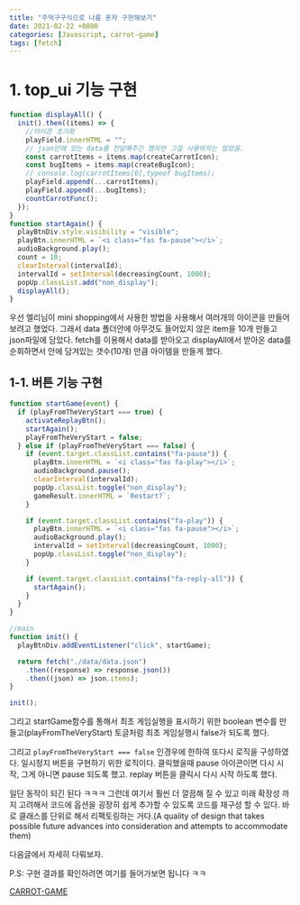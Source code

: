 ```yaml
---
title: "주먹구구식으로 나름 혼자 구현해보기"
date: 2021-02-22 +0800
categories: [Javascript, carrot-game]
tags: [fetch]
---
```


# 1. top_ui 기능 구현

```javascript
function displayAll() {
  init().then((items) => {
    //아이콘 초기화
    playField.innerHTML = "";
    // json안에 있는 data를 전달해주긴 했지만 그걸 사용하지는 않았음.
    const carrotItems = items.map(createCarrotIcon);
    const bugItems = items.map(createBugIcon);
    // console.log(carrotItems[0],typeof bugItems);
    playField.append(...carrotItems);
    playField.append(...bugItems);
    countCarrotFunc();
  });
}
function startAgain() {
  playBtnDiv.style.visibility = "visible";
  playBtn.innerHTML = `<i class="fas fa-pause"></i>`;
  audioBackground.play();
  count = 10;
  clearInterval(intervalId);
  intervalId = setInterval(decreasingCount, 1000);
  popUp.classList.add("non_display");
  displayAll();
}
```

우선 엘리님이 mini shopping에서 사용한 방법을 사용해서 여러개의 아이콘을 만들어보려고 했었다. 그래서 data 폴더안에 아무것도 들어있지 않은 item을 10개 만들고 json파일에 담았다. fetch를 이용해서 data를 받아오고 displayAll에서 받아온 data를 순회하면서 안에 담겨있는 갯수(10개) 만큼 아이템을 만들게 했다.

## 1-1. 버튼 기능 구현

```javascript
function startGame(event) {
  if (playFromTheVeryStart === true) {
    activateReplayBtn();
    startAgain();
    playFromTheVeryStart = false;
  } else if (playFromTheVeryStart === false) {
    if (event.target.classList.contains("fa-pause")) {
      playBtn.innerHTML = `<i class="fas fa-play"></i>`;
      audioBackground.pause();
      clearInterval(intervalId);
      popUp.classList.toggle("non_display");
      gameResult.innerHTML = `Restart?`;
    }

    if (event.target.classList.contains("fa-play")) {
      playBtn.innerHTML = `<i class="fas fa-pause"></i>`;
      audioBackground.play();
      intervalId = setInterval(decreasingCount, 1000);
      popUp.classList.toggle("non_display");
    }

    if (event.target.classList.contains("fa-reply-all")) {
      startAgain();
    }
  }
}

//main
function init() {
  playBtnDiv.addEventListener("click", startGame);

  return fetch("./data/data.json")
    .then((response) => response.json())
    .then((json) => json.items);
}

init();
```

그리고 startGame함수를 통해서 최초 게임실행을 표시하기 위한 boolean 변수를 만들고(playFromTheVeryStart) 토글처럼 최초 게임실행시 false가 되도록 했다.

그리고 `playFromTheVeryStart === false` 인경우에 한하여 또다시 로직을 구성하였다. 일시정지 버튼을 구현하기 위한 로직이다. 클릭했을때 pause 아이콘이면 다시 시작, 그게 아니면 pause 되도록 했고. replay 버튼을 클릭시 다시 시작 하도록 했다.

일단 동작이 되긴 된다 ㅋㅋㅋ 그런데 여기서 훨씬 더 깔끔해 질 수 있고 미래 확장성 까지 고려해서 코드에 옵션을 굉장히 쉽게 추가할 수 있도록 코드를 재구성 할 수 있다. 바로 클래스를 단위로 해서 리팩토링하는 거다.(A quality of design that takes possible future advances into consideration and attempts to accommodate them)

다음글에서 자세히 다뤄보자.

P.S: 구현 결과를 확인하려면 여기를 들어가보면 됩니다 ㅋㅋ

[CARROT-GAME](https://yeonghunko.github.io/collect_carrot_game/)
